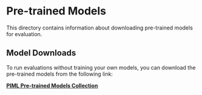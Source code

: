 # Pre-trained Models

This directory contains information about downloading pre-trained models for evaluation.

## Model Downloads

To run evaluations without training your own models, you can download the pre-trained models from the following link:

**[PIML Pre-trained Models Collection](https://drive.google.com/drive/folders/1NdmHAzg4v6XtajaTpjkYOEgHotNLGsve?usp=drive_link)**

